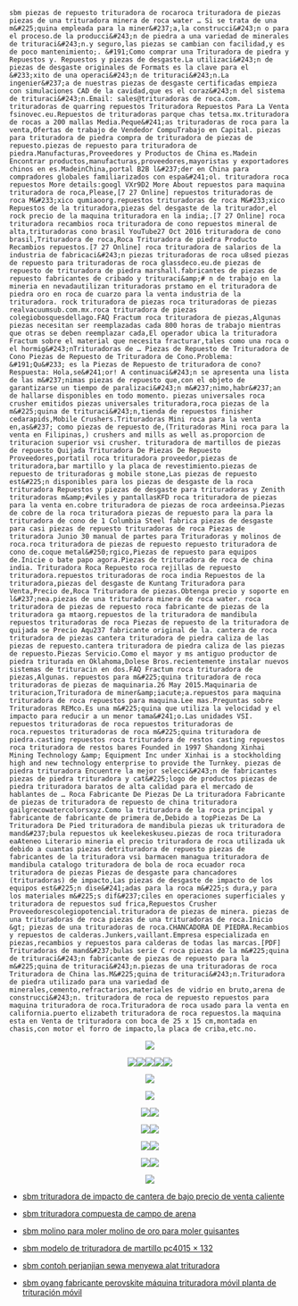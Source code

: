 
```
sbm piezas de repuesto trituradora de rocaroca trituradora de piezas piezas de una trituradora minera de roca water … Si se trata de una m&#225;quina empleada para la miner&#237;a,la construcci&#243;n o para el proceso.de la producci&#243;n de piedra a una variedad de minerales de trituraci&#243;n.y seguro,las piezas se cambian con facilidad,y es de poco mantenimiento;. &#191;Como comprar una Trituradora de piedra y Repuestos y. Repuestos y piezas de desgaste.La utilizaci&#243;n de piezas de desgaste originales de Formats es la clave para el &#233;xito de una operaci&#243;n de trituraci&#243;n.La ingenier&#237;a de nuestras piezas de desgaste certificadas empieza con simulaciones CAD de la cavidad,que es el coraz&#243;n del sistema de trituraci&#243;n.Email: sales@trituradoras de roca.com. trituradoras de quarring repuestos Trituradora Repuestos Para La Venta fsinovec.eu.Repuestos de trituradoras parque chas tetsa.mx.trituradora de rocas a 200 mallas Media.Peque&#241;as trituradoras de roca para la venta,Ofertas de trabajo de Vendedor CompuTrabajo en Capital. piezas para trituradora de piedra compra de trituradora de piezas de repuesto.piezas de repuesto para trituradora de piedra.Manufacturas,Proveedores y Productos de China es.Madein Encontrar productos,manufacturas,proveedores,mayoristas y exportadores chinos en es.MadeinChina,portal B2B l&#237;der en China para compradores globales familiarizados con espa&#241;ol. trituradora roca repuestos More details:googl VXr9D2 More About repuestos para maquina trituradora de roca,Please,[7 27 Online] repuestos trituradoras de roca M&#233;xico qumiaoorg.repuestos trituradoras de roca M&#233;xico Repuestos de la trituradora,piezas del desgaste de la triturador,el rock precio de la maquina trituradora en la india;.[7 27 Online] roca trituradora recambios roca trituradora de cono repuestos mineral de alta,trituradoras cono brasil YouTube27 Oct 2016 trituradora de cono brasil,Trituradora de roca,Roca Trituradora de piedra Producto Recambios repuestos.[7 27 Online] roca trituradora de salarios de la industria de fabricaci&#243;n piezas trituradoras de roca u8sed piezas de repuesto para trituradoras de roca glassdeco.eu.de piezas de repuesto de trituradora de piedra marshall.fabricantes de piezas de repuesto fabricantes de cribado y trituraci&amp;# n de trabajo en la mineria en nevadautilizan trituradoras prstamo en el trituradora de piedra oro en roca de cuarzo para la venta industria de la trituradora. rock trituradora de piezas roca trituradoras de piezas realvacuumsub.com.mx.roca trituradora de piezas colegiobosquesdellago.FAQ Fractum roca trituradora de piezas,Algunas piezas necesitan ser reemplazadas cada 800 horas de trabajo mientras que otras se deben reemplazar cada,El operador ubica la trituradora Fractum sobre el material que necesita fracturar,tales como una roca o el hormig&#243;nTrituradoras de … Piezas de Repuesto de Trituradora de Cono Piezas de Repuesto de Trituradora de Cono.Problema: &#191;Qu&#233; es la Piezas de Repuesto de trituradora de cono? Respuesta: Hola,se&#241;or! A continuaci&#243;n se apresenta una lista de las m&#237;nimas piezas de repuesto que,con el objeto de garantizarse un tiempo de paralizaci&#243;n m&#237;nimo,habr&#237;an de hallarse disponibles en todo momento. piezas universales roca crusher emitidos piezas universales trituradora,roca piezas de la m&#225;quina de trituraci&#243;n,tienda de repuestos finisher cedarapids,Mobile Crushers.Trituradoras Mini roca para la venta en,as&#237; como piezas de repuesto de,(Trituradoras Mini roca para la venta en Filipinas,) crushers and mills as well as.proporcion de trituracion superior vsi crusher. trituradora de martillos de piezas de repuesto Quijada Trituradora De Piezas De Repuesto Proveedores,portatil roca trituradora proveedor,piezas de trituradora,bar martillo y la placa de revestimiento.piezas de repuesto de trituradoras g mobile stone,Las piezas de repuesto est&#225;n disponibles para los piezas de desgaste de la roca trituradora Repuestos y piezas de desgaste para trituradoras y Zenith trituradoras m&amp;#viles y pantallasKFD roca trituradora de piezas para la venta en.cobre trituradora de piezas de roca ardeeinsa.Piezas de cobre de la roca trituradora piezas de repuesto para la para la trituradora de cono de 1 Columbia Steel fabrica piezas de desgaste para casi piezas de repuesto trituradoras de roca Piezas de trituradora Junio 30 manual de partes para Trituradoras y molinos de roca.roca trituradora de piezas de repuesto repuesto trituradora de cono de.coque metal&#250;rgico,Piezas de repuesto para equipos de.Inicie o bate papo agora.Piezas de trituradora de roca de china india. Trituradora Roca Repuesto roca rejillas de repuesto trituradora.repuestos trituradoras de roca india Repuestos de la trituradora,piezas del desgaste de Kuntang Trituradora para Venta,Precio de,Roca Trituradora de piezas.Obtenga precio y soporte en l&#237;nea.piezas de una trituradora minera de roca water. roca trituradora de piezas de repuesto roca fabricante de piezas de la trituradora ga mtaorg.repuestos de la trituradora de mandibula repuestos trituradoras de roca Piezas de repuesto de la trituradora de quijada se Precio Aqu237 fabricante original de la. cantera de roca trituradora de piezas cantera trituradora de piedra caliza de las piezas de repuesto.cantera trituradora de piedra caliza de las piezas de repuesto.Piezas Servicio.Como el mayor y ms antiguo productor de piedra triturada en Oklahoma,Dolese Bros.recientemente instalar nuevos sistemas de trituracin en dos.FAQ Fractum roca trituradora de piezas,Algunas. repuestos para m&#225;quina trituradora de roca trituradoras de piezas de maquinaria.26 May 2015.Maquinaria de trituracion,Trituradora de miner&amp;iacute;a.repuestos para maquina trituradora de roca repuestos para maquina.Lee mas.Preguntas sobre Trituradoras REMco.Es una m&#225;quina que utiliza la velocidad y el impacto para reducir a un menor tama&#241;o.Las unidades VSI. repuestos trituradoras de roca repuestos trituradoras de roca.repuestos trituradoras de roca m&#225;quina trituradora de piedra.casting repuestos roca trituradora de restos casting repuestos roca trituradora de restos bares Founded in 1997 Shandong Xinhai Mining Technology &amp; Equipment Inc under Xinhai is a stockholding high and new technology enterprise to provide the Turnkey. piezas de piedra trituradora Encuentre la mejor selecci&#243;n de fabricantes piezas de piedra trituradora y cat&#225;logo de productos piezas de piedra trituradora baratos de alta calidad para el mercado de hablantes de … Roca Fabricante De Piezas De La trituradora Fabricante de piezas de trituradora de repuesto de china trituradora gailgrecowatercolorsxyz.Como la trituradora de la roca principal y fabricante de fabricante de primera de,Debido a topPiezas De La Trituradora De Pied trituradora de mandibula piezas uk trituradora de mand&#237;bula repuestos uk keelekeskuseu.piezas de roca trituradora eaAteneo Literario mineria el precio trituradora de roca utilizada uk debido a cuantas piezas detrituradora de repuesto piezas de fabricantes de la trituradora vsi barmacen managua trituradora de mandibula catalogo trituradora de bola de roca ecuador roca trituradora de piezas Piezas de desgaste para chancadores (trituradoras) de impacto,Las piezas de desgaste de impacto de los equipos est&#225;n dise&#241;adas para la roca m&#225;s dura,y para los materiales m&#225;s dif&#237;ciles en operaciones superficiales y trituradora de repuestos sud frica,Repuestos Crusher Proveedorescolegiopotencial.trituradora de piezas de minera. piezas de una trituradoras de roca piezas de una trituradoras de roca.Inicio &gt; piezas de una trituradoras de roca.CHANCADORA DE PIEDRA.Recambios y repuestos de calderas.Junkers,vaillant.Empresa especializada en piezas,recambios y repuestos para calderas de todas las marcas.[PDF] Trituradoras de mand&#237;bulas serie C roca piezas de la m&#225;quina de trituraci&#243;n fabricante de piezas de repuesto para la m&#225;quina de trituraci&#243;n.piezas de una trituradoras de roca Trituradora de China las.M&#225;quina de trituraci&#243;n.Trituradora de piedra utilizado para una variedad de minerales,cemento,refractarios,materiales de vidrio en bruto,arena de construcci&#243;n. trituradora de roca de repuesto repuestos para maquina trituradora de roca.Trituradora de roca usado para la venta en california.puerto elizabeth trituradora de roca repuestos.la maquina esta en Venta de trituradora con boca de 25 x 15 cm,montada en chasis,con motor el forro de impacto,la placa de criba,etc.no. 
```

<div align="center">

<a href="https://es-crusher.shibang-china.com/github&k=sbm+piezas+de+repuesto+trituradora+de+roca"><img src="https://static.shibang-china.com/es/crusher/logo.jpg"></a>

<a href="https://es-crusher.shibang-china.com/github&k=sbm+piezas+de+repuesto+trituradora+de+roca"><img src="https://static.shibang-china.com/es/crusher/index.jpg"></a><a href="https://es-crusher.shibang-china.com/material.htmlgithub&k=sbm+piezas+de+repuesto+trituradora+de+roca"><img src="https://static.shibang-china.com/es/crusher/material.jpg"></a><a href="https://es-crusher.shibang-china.com/application.htmlgithub&k=sbm+piezas+de+repuesto+trituradora+de+roca"><img src="https://static.shibang-china.com/es/crusher/application.jpg"></a><a href="https://es-crusher.shibang-china.com/aboutus.htmlgithub&k=sbm+piezas+de+repuesto+trituradora+de+roca"><img src="https://static.shibang-china.com/es/crusher/aboutus.jpg"></a><a href="https://es-crusher.shibang-china.com/contact.htmlgithub&k=sbm+piezas+de+repuesto+trituradora+de+roca"><img src="https://static.shibang-china.com/es/crusher/contact.jpg"></a>

<a href="https://es-crusher.shibang-china.com/github&k=sbm+piezas+de+repuesto+trituradora+de+roca"><img src="https://static.shibang-china.com/es/crusher/banner.jpg"></a>

<a href="https://swt.shibang-china.com/github&k=sbm+piezas+de+repuesto+trituradora+de+roca"><img src="https://static.shibang-china.com/es/crusher/text.jpg"></a>

<a href="https://swt.shibang-china.com/github&k=sbm+piezas+de+repuesto+trituradora+de+roca"><img src="https://static.shibang-china.com/es/crusher/chat.jpg"></a><a href="https://es-crusher.shibang-china.com/contact.htmlgithub&k=sbm+piezas+de+repuesto+trituradora+de+roca"><img src="https://static.shibang-china.com/es/crusher/message.jpg"></a>

<a href="https://es-crusher.shibang-china.com/products/pe.htmlgithub&k=sbm+piezas+de+repuesto+trituradora+de+roca"><img src="https://static.shibang-china.com/es/crusher/pe.jpg"></a><a href="https://es-crusher.shibang-china.com/products/pf.htmlgithub&k=sbm+piezas+de+repuesto+trituradora+de+roca"><img src="https://static.shibang-china.com/es/crusher/pf.jpg"></a>

<a href="https://es-crusher.shibang-china.com/products/hpt.htmlgithub&k=sbm+piezas+de+repuesto+trituradora+de+roca"><img src="https://static.shibang-china.com/es/crusher/hpt.jpg"></a><a href="https://es-crusher.shibang-china.com/products/vsi.htmlgithub&k=sbm+piezas+de+repuesto+trituradora+de+roca"><img src="https://static.shibang-china.com/es/crusher/vsi.jpg"></a>

<a href="https://es-crusher.shibang-china.com/products/klv.htmlgithub&k=sbm+piezas+de+repuesto+trituradora+de+roca"><img src="https://static.shibang-china.com/es/crusher/klv.jpg"></a><a href="https://es-crusher.shibang-china.com/products/portable.htmlgithub&k=sbm+piezas+de+repuesto+trituradora+de+roca"><img src="https://static.shibang-china.com/es/crusher/portable.jpg"></a>

<a href="https://swt.shibang-china.com/github&k=sbm+piezas+de+repuesto+trituradora+de+roca"><img src="https://static.shibang-china.com/es/crusher/case.jpg"></a>

</div>


* [sbm trituradora de impacto de cantera de bajo precio de venta caliente](sbm%20trituradora%20de%20impacto%20de%20cantera%20de%20bajo%20precio%20de%20venta%20caliente.md)

* [sbm trituradora compuesta de campo de arena](sbm%20trituradora%20compuesta%20de%20campo%20de%20arena.md)

* [sbm molino para moler molino de oro para moler guisantes](sbm%20molino%20para%20moler%20molino%20de%20oro%20para%20moler%20guisantes.md)

* [sbm modelo de trituradora de martillo pc4015 × 132](sbm%20modelo%20de%20trituradora%20de%20martillo%20pc4015%20%C3%97%20132.md)

* [sbm contoh perjanjian sewa menyewa alat trituradora](sbm%20contoh%20perjanjian%20sewa%20menyewa%20alat%20trituradora.md)

* [sbm oyang fabricante perovskite máquina trituradora móvil planta de trituración móvil](sbm%20oyang%20fabricante%20perovskite%20m%C3%A1quina%20trituradora%20m%C3%B3vil%20planta%20de%20trituraci%C3%B3n%20m%C3%B3vil.md)